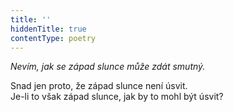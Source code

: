 ```yaml
---
title: ''
hiddenTitle: true
contentType: poetry
---
```


<section>

_Nevím, jak se západ slunce může zdát smutný._

Snad jen proto, že západ slunce není úsvit.  
Je-li to však západ slunce, jak by to mohl být úsvit?

</section>
